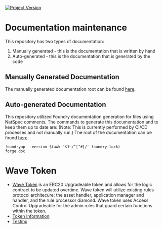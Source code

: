 [![Project Version][version-image]][version-url]
# Documentation maintenance

This repository has two types of documentation:
1. Manually generated - this is the documentation that is written by hand
2. Auto-generated - this is the documentation that is generated by the code

## Manually Generated Documentation
The manually generated documentation root can be found [here][userGuide-url].

## Auto-generated Documentation
This repository utilized Foundry documentation generation for files using NatSpec comments. The commands to generate this documentation and to keep them up to date are:
(Note: This is currently performed by CI/CD processes and not manually run.)
The root of the documentation can be found [here](./src/SUMMARY.md).
```
foundryup --version $(awk '$1~/^[^#]/' foundry.lock)
forge doc
```

# Wave Token 
- [Wave Token](./UserGuides/wave/WAVE.md) is an ERC20 Upgradeable token and allows for the logic contract to be updated overtime. Wave token will utilize existing rules protocol architecure: the asset handler, application manager and handler, and the rule processor diamond. Wave token uses Access Control Upgradeable for the admin roles that guard certain functions within the token.
- [Token Information][userGuide-url]
- [Testing](./UserGuides/wave/ERC20_UPGRADEABLE_TESTING_METHODOLOGY.md)


<!-- These are the body links -->
[userGuide-url]: ./userGuides/README.md
[version-image]: https://img.shields.io/badge/Version-1.0.0-brightgreen?style=for-the-badge&logo=appveyor
[version-url]: https://github.com/thrackle-io/wave

